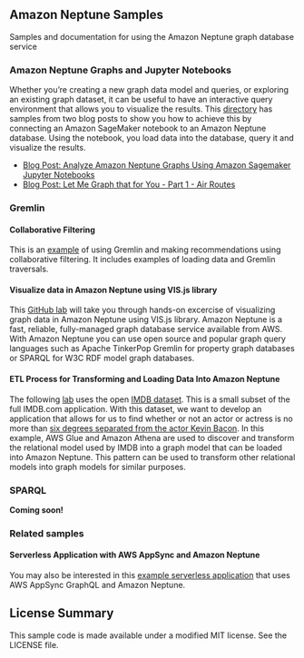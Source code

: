 ## Amazon Neptune Samples

Samples and documentation for using the Amazon Neptune graph database service

### Amazon Neptune Graphs and Jupyter Notebooks
Whether you’re creating a new graph data model and queries, or exploring an existing graph dataset, it can be useful to have an interactive query environment that allows you to visualize the results. This [directory](neptune-sagemaker/README.md) has samples from two blog posts to show you how to achieve this by connecting an Amazon SageMaker notebook to an Amazon Neptune database. Using the notebook, you load data into the database, query it and visualize the results.

* [Blog Post: Analyze Amazon Neptune Graphs Using Amazon Sagemaker Jupyter Notebooks](https://aws.amazon.com/blogs/database/analyze-amazon-neptune-graphs-using-amazon-sagemaker-jupyter-notebooks/)
* [Blog Post: Let Me Graph that for You - Part 1 - Air Routes](https://aws.amazon.com/blogs/database/let-me-graph-that-for-you-part-1-air-routes/)

### Gremlin

#### Collaborative Filtering 
This is an [example](gremlin/collaborative-filtering/README.md) of using Gremlin and making recommendations using collaborative filtering. It includes examples of loading data and Gremlin traversals.

#### Visualize data in Amazon Neptune using VIS.js library
This [GitHub lab](gremlin/visjs-neptune) will take you through hands-on excercise of visualizing graph data in Amazon Neptune using VIS.js library. Amazon Neptune is a fast, reliable, fully-managed graph database service available from AWS. With Amazon Neptune you can use open source and popular graph query languages such as Apache TinkerPop Gremlin for property graph databases or SPARQL for W3C RDF model graph databases.

#### ETL Process for Transforming and Loading Data Into Amazon Neptune
The following [lab](gremlin/etl-from-relational-model) uses the open [IMDB dataset](https://www.imdb.com/interfaces/). This is a small subset of the full IMDB.com application. With this dataset, we want to develop an application that allows for us to find whether or not an actor or actress is no more than [six degrees separated from the actor Kevin Bacon](https://en.wikipedia.org/wiki/Six_Degrees_of_Kevin_Bacon).  In this example, AWS Glue and Amazon Athena are used to discover and transform the relational model used by IMDB into a graph model that can be loaded into Amazon Neptune.  This pattern can be used to transform other relational models into graph models for similar purposes.

### SPARQL
**Coming soon!**

### Related samples

#### Serverless Application with AWS AppSync and Amazon Neptune
You may also be interested in this [example serverless application](https://github.com/aws-samples/aws-appsync-calorie-tracker-workshop) that uses AWS AppSync GraphQL and Amazon Neptune. 

## License Summary

This sample code is made available under a modified MIT license. See the LICENSE file.
